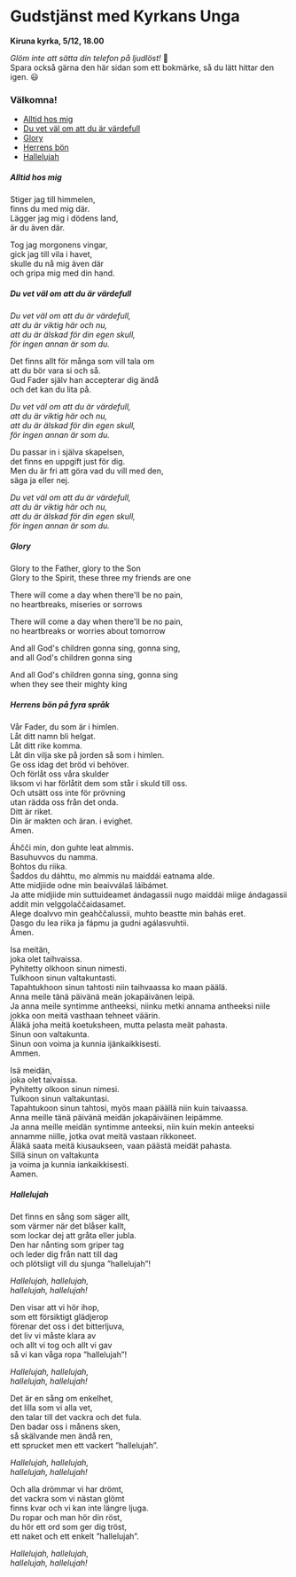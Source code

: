 

# Gudstjänst med Kyrkans Unga

**Kiruna kyrka, 5/12, 18.00**

*Glöm inte att sätta din telefon på ljudlöst!* 🤫  
Spara också gärna den här sidan som ett bokmärke, så du lätt hittar den igen. 😃

### Välkomna!

* [Alltid hos mig](#alltid-hos-mig)
* [Du vet väl om att du är värdefull](#du-vet-väl-om-att-du-är-värdefull)
* [Glory](#glory)
* [Herrens bön](#herrens-bön)
* [Hallelujah](#hallelujah)

##### Alltid hos mig  
Stiger jag till himmelen,  
finns du med mig där.  
Lägger jag mig i dödens land,  
är du även där.  

Tog jag morgonens vingar,  
gick jag till vila i havet,  
skulle du nå mig även där  
och gripa mig med din hand.  


##### Du vet väl om att du är värdefull  
*Du vet väl om att du är värdefull,*  
*att du är viktig här och nu,*  
*att du är älskad för din egen skull,*  
*för ingen annan är som du.*  

Det finns allt för många som vill tala om  
att du bör vara si och så.  
Gud Fader själv han accepterar dig ändå  
och det kan du lita på.  

*Du vet väl om att du är värdefull,*  
*att du är viktig här och nu,*  
*att du är älskad för din egen skull,*  
*för ingen annan är som du.*  

Du passar in i själva skapelsen,  
det finns en uppgift just för dig.  
Men du är fri att göra vad du vill med den,  
säga ja eller nej.  

*Du vet väl om att du är värdefull,*  
*att du är viktig här och nu,*  
*att du är älskad för din egen skull,*  
*för ingen annan är som du.*  


##### Glory  
Glory to the Father, glory to the Son  
Glory to the Spirit, these three my friends are one  

There will come a day when there'll be no pain,  
no heartbreaks, miseries or sorrows  

There will come a day when there'll be no pain,  
no heartbreaks or worries about tomorrow  

And all God's children gonna sing, gonna sing,  
and all God's children gonna sing  

And all God's children gonna sing, gonna sing  
when they see their mighty king


##### Herrens bön på fyra språk 
Vår Fader, du som är i himlen.  
Låt ditt namn bli helgat.  
Låt ditt rike komma.  
Låt din vilja ske på jorden så som i himlen.  
Ge oss idag det bröd vi behöver.  
Och förlåt oss våra skulder  
liksom vi har förlåtit dem som står i skuld till oss.  
Och utsätt oss inte för prövning  
utan rädda oss från det onda.  
Ditt är riket.  
Din är makten och äran. 
i evighet.  
Amen.  


Áhčči min, don guhte leat almmis.  
Basuhuvvos du namma.  
Bohtos du riika.  
Šaddos du dáhttu, mo almmis nu maiddái eatnama alde.  
Atte midjiide odne min beaivválaš láibámet.  
Ja atte midjiide min suttuideamet ándagassii nugo maiddái miige ándagassii addit min velggolaččaidasamet.  
Alege doalvvo min geahččalussii, muhto beastte min bahás eret.  
Dasgo du lea riika ja fápmu ja gudni agálasvuhtii.  
Ámen.  

Isa meitän,  
joka olet taihvaissa.  
Pyhitetty olkhoon sinun nimesti.  
Tulkhoon sinun valtakuntasti.  
Tapahtukhoon sinun tahtosti niin taihvaassa ko maan päälä.  
Anna meile tänä päivänä meän jokapäivänen leipä.  
Ja anna meile syntimme antheeksi, niinku metki annama antheeksi niile jokka oon meitä vasthaan tehneet väärin.  
Äläkä joha meitä koetuksheen, mutta pelasta meät pahasta.  
Sinun oon valtakunta.  
Sinun oon voima ja kunnia ijänkaikkisesti.  
Ammen.  

Isä meidän,  
joka olet taivaissa.  
Pyhitetty olkoon sinun nimesi.  
Tulkoon sinun valtakuntasi.  
Tapahtukoon sinun tahtosi, myös maan päällä niin kuin taivaassa.  
Anna meille tänä päivänä meidän jokapäiväinen leipämme.  
Ja anna meille meidän syntimme anteeksi, niin kuin mekin anteeksi annamme niille, jotka ovat meitä vastaan rikkoneet.  
Äläkä saata meitä kiusaukseen, vaan päästä meidät pahasta.  
Sillä sinun on valtakunta  
ja voima ja kunnia iankaikkisesti.  
Aamen.  

##### Hallelujah
Det finns en sång som säger allt,  
som värmer när det blåser kallt,  
som lockar dej att gråta eller jubla.  
Den har nånting som griper tag  
och leder dig från natt till dag  
och plötsligt vill du sjunga ”hallelujah”!

*Hallelujah, hallelujah,*  
*hallelujah, hallelujah!*

Den visar att vi hör ihop,  
som ett försiktigt glädjerop  
förenar det oss i det bitterljuva,  
det liv vi måste klara av  
och allt vi tog och allt vi gav  
så vi kan våga ropa ”hallelujah”!

*Hallelujah, hallelujah,*  
*hallelujah, hallelujah!*

Det är en sång om enkelhet,  
det lilla som vi alla vet,  
den talar till det vackra och det fula.  
Den badar oss i månens sken,  
så skälvande men ändå ren,  
ett sprucket men ett vackert ”hallelujah”.

*Hallelujah, hallelujah,*  
*hallelujah, hallelujah!*

Och alla drömmar vi har drömt,  
det vackra som vi nästan glömt  
finns kvar och vi kan inte längre ljuga.  
Du ropar och man hör din röst,  
du hör ett ord som ger dig tröst,  
ett naket och ett enkelt ”hallelujah”.

*Hallelujah, hallelujah,*  
*hallelujah, hallelujah!*

